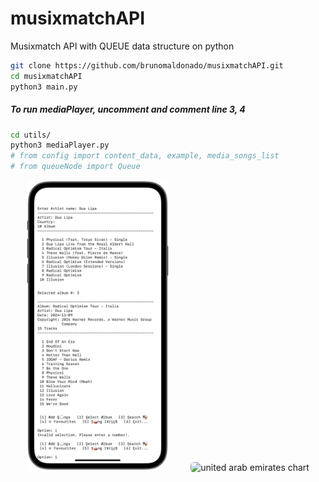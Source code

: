 # musixmatchAPI
Musixmatch API with QUEUE data structure on python

```sh
git clone https://github.com/brunomaldonado/musixmatchAPI.git
cd musixmatchAPI
python3 main.py
```

##### To run mediaPlayer, uncomment and comment line 3, 4

```sh
cd utils/
python3 mediaPlayer.py
# from config import content_data, example, media_songs_list
# from queueNode import Queue
```

<p align="center">
  <img src="./src/screenshot/artist.png" style="border-radius:6px" width="45%" alt="trinidad_and_tobago chart">
&nbsp; &nbsp; &nbsp; &nbsp;
  <img src="./src/screenshot/dequeue.gif" style="border-radius:6px" width="41%" alt="united arab emirates chart">
</p>
<!-- <p align="center">
  <img src="./images/gibraltar_europe.png" style="border-radius:6px", width="45% alt="gibraltar chart">
&nbsp; &nbsp; &nbsp; &nbsp;
  <img src="./images/pie_asian_continent.png" style="border-radius:6px", width="45% alt="asian_continent chart">
</p> -->
